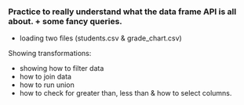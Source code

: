 ### Practice to really understand what the data frame API is all about. + some fancy queries.
- loading two files (students.csv & grade_chart.csv)

Showing transformations:
- showing how to filter data
- how to join data 
- how to run union
- how to check for greater than, less than & how to select columns.

